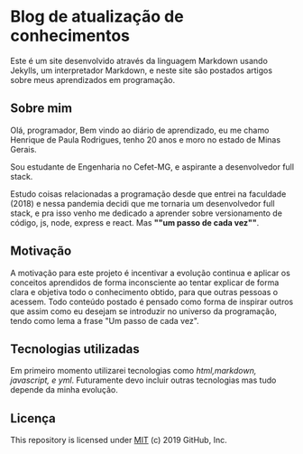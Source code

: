 # Blog de atualização de conhecimentos

Este é um site desenvolvido através da linguagem Markdown usando Jekylls, um interpretador Markdown, e neste site são postados artigos
sobre meus aprendizados em programação.

## Sobre mim

Olá, programador, Bem vindo ao diário de aprendizado, eu me chamo Henrique de Paula Rodrigues, tenho 20 anos e moro no estado de Minas Gerais.

Sou estudante de Engenharia no Cefet-MG, e aspirante a desenvolvedor full stack.

Estudo coisas relacionadas a programação desde que entrei na faculdade (2018) e nessa pandemia decidi que me tornaria um desenvolvedor full stack, e pra isso venho me dedicado a aprender sobre versionamento de código, js, node, express e react. Mas **""um passo de cada vez""**.

## Motivação

A motivação para este projeto é incentivar a evolução continua e aplicar os conceitos aprendidos de forma inconsciente ao tentar explicar
de forma clara e objetiva todo o conhecimento obtido, para que outras pessoas o acessem.
Todo conteúdo postado é pensado como forma de inspirar outros que assim como eu desejam se introduzir no universo da programação, tendo como lema a frase "Um passo de cada vez".

## Tecnologias utilizadas
Em primeiro momento utilizarei tecnologias como *html,markdown, javascript, e yml*.
Futuramente devo incluir outras tecnologias mas tudo depende da minha evolução.

## Licença

This repository is licensed under [MIT](../LICENSE) (c) 2019 GitHub, Inc.
